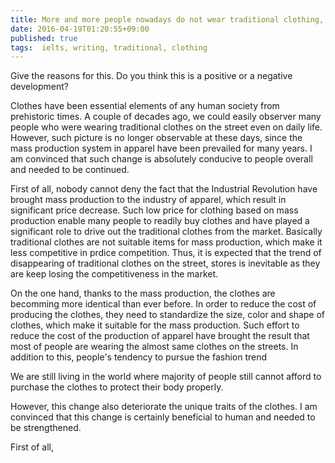 ```yaml
---
title: More and more people nowadays do not wear traditional clothing, and now clothing looks almost the same all over the world.
date: 2016-04-19T01:20:55+09:00
published: true
tags:  ielts, writing, traditional, clothing
---
```



Give the reasons for this. Do you think this is a positive or a negative development?



Clothes have been essential elements of any human society from prehistoric times. A couple of decades ago, we could easily observer many people who were wearing traditional clothes on the street even on daily life. However, such picture is no longer observable at these days, since the mass production system in apparel have been prevailed for many years. I am convinced that such change is absolutely conducive to people overall and needed to be continued.


First of all, nobody cannot deny the fact that the Industrial Revolution have brought mass production to the industry of apparel, which result in significant price decrease. Such low price for clothing based on mass production enable many people to readily buy clothes and have played a significant role to drive out the traditional clothes from the market. Basically traditional clothes are not suitable items for mass production, which make it less competitive in prdice competition. Thus, it is expected that the trend of disappearing of traditional clothes on the street, stores is inevitable as they are keep losing the competitiveness in the market.

On the one hand, thanks to the mass production, the clothes are becomming more identical than ever before. In order to reduce the cost of producing the clothes, they need to standardize the size, color and shape of clothes, which make it suitable for the mass production. Such effort to reduce the cost of the production of apparel have brought the result that most of people are wearing the almost same clothes on the streets. In addition to this, people's tendency to pursue the fashion trend

We are still living in the world where majority of people still cannot afford to purchase the clothes to protect their body properly.

However, this change also deteriorate the unique traits of the clothes. I am convinced that this change is certainly beneficial to human and needed to be strengthened.


First of all,
